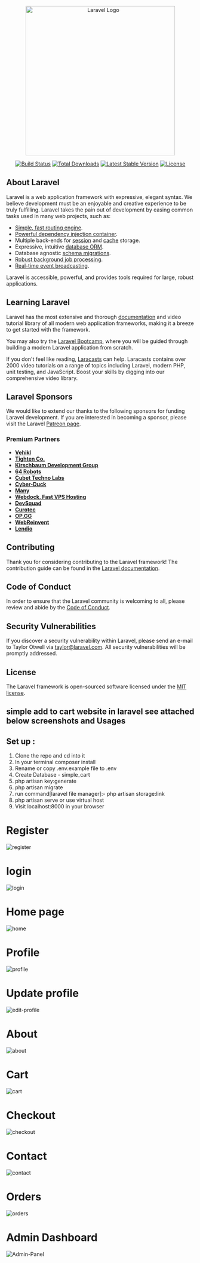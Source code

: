 <p align="center"><a href="https://laravel.com" target="_blank"><img src="https://raw.githubusercontent.com/laravel/art/master/logo-lockup/5%20SVG/2%20CMYK/1%20Full%20Color/laravel-logolockup-cmyk-red.svg" width="400" alt="Laravel Logo"></a></p>

<p align="center">
<a href="https://github.com/laravel/framework/actions"><img src="https://github.com/laravel/framework/workflows/tests/badge.svg" alt="Build Status"></a>
<a href="https://packagist.org/packages/laravel/framework"><img src="https://img.shields.io/packagist/dt/laravel/framework" alt="Total Downloads"></a>
<a href="https://packagist.org/packages/laravel/framework"><img src="https://img.shields.io/packagist/v/laravel/framework" alt="Latest Stable Version"></a>
<a href="https://packagist.org/packages/laravel/framework"><img src="https://img.shields.io/packagist/l/laravel/framework" alt="License"></a>
</p>

## About Laravel

Laravel is a web application framework with expressive, elegant syntax. We believe development must be an enjoyable and creative experience to be truly fulfilling. Laravel takes the pain out of development by easing common tasks used in many web projects, such as:

- [Simple, fast routing engine](https://laravel.com/docs/routing).
- [Powerful dependency injection container](https://laravel.com/docs/container).
- Multiple back-ends for [session](https://laravel.com/docs/session) and [cache](https://laravel.com/docs/cache) storage.
- Expressive, intuitive [database ORM](https://laravel.com/docs/eloquent).
- Database agnostic [schema migrations](https://laravel.com/docs/migrations).
- [Robust background job processing](https://laravel.com/docs/queues).
- [Real-time event broadcasting](https://laravel.com/docs/broadcasting).

Laravel is accessible, powerful, and provides tools required for large, robust applications.

## Learning Laravel

Laravel has the most extensive and thorough [documentation](https://laravel.com/docs) and video tutorial library of all modern web application frameworks, making it a breeze to get started with the framework.

You may also try the [Laravel Bootcamp](https://bootcamp.laravel.com), where you will be guided through building a modern Laravel application from scratch.

If you don't feel like reading, [Laracasts](https://laracasts.com) can help. Laracasts contains over 2000 video tutorials on a range of topics including Laravel, modern PHP, unit testing, and JavaScript. Boost your skills by digging into our comprehensive video library.

## Laravel Sponsors

We would like to extend our thanks to the following sponsors for funding Laravel development. If you are interested in becoming a sponsor, please visit the Laravel [Patreon page](https://patreon.com/taylorotwell).

### Premium Partners

- **[Vehikl](https://vehikl.com/)**
- **[Tighten Co.](https://tighten.co)**
- **[Kirschbaum Development Group](https://kirschbaumdevelopment.com)**
- **[64 Robots](https://64robots.com)**
- **[Cubet Techno Labs](https://cubettech.com)**
- **[Cyber-Duck](https://cyber-duck.co.uk)**
- **[Many](https://www.many.co.uk)**
- **[Webdock, Fast VPS Hosting](https://www.webdock.io/en)**
- **[DevSquad](https://devsquad.com)**
- **[Curotec](https://www.curotec.com/services/technologies/laravel/)**
- **[OP.GG](https://op.gg)**
- **[WebReinvent](https://webreinvent.com/?utm_source=laravel&utm_medium=github&utm_campaign=patreon-sponsors)**
- **[Lendio](https://lendio.com)**

## Contributing

Thank you for considering contributing to the Laravel framework! The contribution guide can be found in the [Laravel documentation](https://laravel.com/docs/contributions).

## Code of Conduct

In order to ensure that the Laravel community is welcoming to all, please review and abide by the [Code of Conduct](https://laravel.com/docs/contributions#code-of-conduct).

## Security Vulnerabilities

If you discover a security vulnerability within Laravel, please send an e-mail to Taylor Otwell via [taylor@laravel.com](mailto:taylor@laravel.com). All security vulnerabilities will be promptly addressed.

## License

The Laravel framework is open-sourced software licensed under the [MIT license](https://opensource.org/licenses/MIT).

## simple add to cart website in laravel see attached below screenshots and Usages

## Set up :

1. Clone the repo and cd into it
2. In your terminal composer install
3. Rename or copy .env.example file to .env
4. Create Database - simple_cart
5. php artisan key:generate
6. php artisan migrate
7. run command[laravel file manager]:- php artisan storage:link
8. php artisan serve or use virtual host
9. Visit localhost:8000 in your browser
    

# Register
![register](https://github.com/nandydev/lara-addtocart/assets/164607559/d597a3ca-f835-466e-b5e7-064d64e9ce14)

# login 
![login](https://github.com/nandydev/lara-addtocart/assets/164607559/a941ba82-9d97-411a-b949-fd0d16e825f3)

# Home page
![home](https://github.com/nandydev/lara-addtocart/assets/164607559/aadb88a9-fe24-4f8a-b1f4-f839e441fd5d)

# Profile
![profile](https://github.com/nandydev/lara-addtocart/assets/164607559/1b55fde8-a93b-40a6-9e64-4ca0db21486a)

# Update profile
![edit-profile](https://github.com/nandydev/lara-addtocart/assets/164607559/04d0fff3-eb49-44b8-9653-d11402265b4c)

# About
![about](https://github.com/nandydev/lara-addtocart/assets/164607559/48e343bd-1258-49ce-80bb-e1b8c1d5182b)

# Cart
![cart](https://github.com/nandydev/lara-addtocart/assets/164607559/22328ff5-4698-428b-b797-0786deb751c8)

# Checkout
![checkout](https://github.com/nandydev/lara-addtocart/assets/164607559/5c4540cf-f22f-480b-ab8f-2b1c86d4d909)

# Contact
![contact](https://github.com/nandydev/lara-addtocart/assets/164607559/bcf6637e-b4a8-4c7a-a454-127d07abc4e4)

# Orders
![orders](https://github.com/nandydev/lara-addtocart/assets/164607559/9c13cd30-7a7a-4c7d-ab23-cf73574ffe9d)

# Admin Dashboard 
![Admin-Panel](https://github.com/nandydev/lara-addtocart/assets/164607559/07e96df3-cde2-4015-bb0c-613262f673cb)





